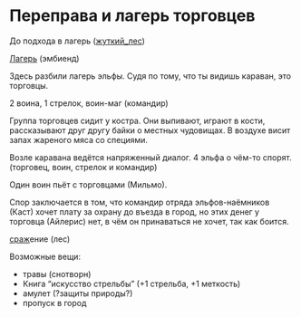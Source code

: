 # Переправа и лагерь торговцев

До подхода в лагерь ([жуткий_лес](https://www.youtube.com/watch?v=9b20XeIfjs8))

[Лагерь](https://www.youtube.com/watch?v=c43mpm0yXK8) (эмбиенд)

Здесь разбили лагерь эльфы. Судя по тому, что ты видишь караван, это торговцы. 

2 воина, 1 стрелок, воин-маг (командир)

Группа торговцев сидит у костра. Они выпивают, играют в кости, рассказывают друг другу байки о местных чудовищах. В воздухе висит запах жареного мяса со специями. 

Возле каравана ведётся напряженный диалог. 4 эльфа о чём-то спорят. (торговец, воин, стрелок и командир)

Один воин пьёт с торговцами (Мильмо).

Спор заключается в том, что командир отряда эльфов-наёмников (Каст) хочет плату за охрану до въезда в город, но этих денег у торговца (Айлерис) нет, в чём он принаваться не хочет, так как боится. 

[сраж](https://www.youtube.com/watch?v=morqY2DkGuk)ение (лес)

Возможные вещи:

- травы (снотворн)
- Книга “искусство стрельбы” (+1 стрельба, +1 меткость)
- амулет (?защиты природы?)
- пропуск в город